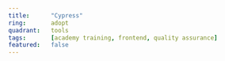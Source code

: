 ```yaml
---
title:      "Cypress"
ring:       adopt
quadrant:   tools
tags:       [academy training, frontend, quality assurance]
featured:   false
---
```

